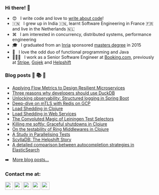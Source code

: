 ### Hi there! 👋

- 😍 &nbsp; I write code and love to [write about code](https://mourjo.me/blog)!
- 🇮🇳 &nbsp;  I grew up in India 🇮🇳, learnt Software Engineering in France 🇫🇷 and live in the Netherlands 🇳🇱
- ⌘ &nbsp;  I am interested in concurrency, distributed systems, performance engineering
- 🎓 &nbsp;  I graduated from an [Inria](https://www.inria.fr/en/centre-inria-sophia-antipolis-mediterranee) sponsored [masters degree](http://unice.fr/en) in 2015 
- 🤗 &nbsp;  I love the odd duo of functional programming and Java
- 👨🏻‍💻  &nbsp;  I work as a Senior Software Engineer at [Booking.com](https://blog.booking.com/), previously at [Stripe](https://stripe.com), [Gojek](https://www.gojek.io) and [Helpshift](https://www.helpshift.com/) 

### Blog posts 📗 📚 📖

<!-- BLOG-POST-LIST:START -->
- [​​Applying Flow Metrics to Design Resilient Microservices](https://www.infoq.com/articles/flow-metrics-microservices/)
- [Three reasons why developers should use DuckDB](https://mourjo.medium.com/three-reasons-why-developers-should-use-duckdb-0884c8e9f02a?source=rss-c69a7b7ed0c5------2)
- [Unlocking observability: Structured logging in Spring Boot](https://medium.com/booking-com-development/unlocking-observability-structured-logging-in-spring-boot-c81dbabfb9e7?source=rss-c69a7b7ed0c5------2)
- [Deep-dive on mTLS with Redis on GCP](https://mourjo.medium.com/building-a-secure-web-chat-with-redis-mtls-and-gcp-e52007ba362d?source=rss-c69a7b7ed0c5------2)
- [Load Shedding in Clojure](https://medium.com/helpshift-engineering/load-shedding-in-clojure-d4857ce11588?source=rss-c69a7b7ed0c5------2)
- [Load Shedding in Web Services](https://medium.com/helpshift-engineering/load-shedding-in-web-services-9fa8cfa1ffe4?source=rss-c69a7b7ed0c5------2)
- [The Convoluted Magic of Leiningen Test Selectors](https://medium.com/helpshift-engineering/the-convoluted-magic-of-leiningen-test-selectors-2eb6c452dfcf?source=rss-c69a7b7ed0c5------2)
- [Killing me softly: Graceful shutdowns in Clojure](https://medium.com/helpshift-engineering/achieving-graceful-restarts-of-clojure-services-b3a3b9c1d60d?source=rss-c69a7b7ed0c5------2)
- [On the testability of Ring Middlewares in Clojure](https://medium.com/helpshift-engineering/on-the-testability-of-ring-middlewares-in-clojure-6795eae60f2a?source=rss-c69a7b7ed0c5------2)
- [A Study in Parallelising Tests](https://medium.com/helpshift-engineering/a-study-in-parallelising-tests-b5253817beae?source=rss-c69a7b7ed0c5------2)
- [ScyllaDB: The Helpshift Story](https://medium.com/helpshift-engineering/scylladb-the-helpshift-story-3d332bf80ce2?source=rss-c69a7b7ed0c5------2)
- [A detailed comparison between autocompletion strategies in ElasticSearch](https://mourjo.medium.com/a-detailed-comparison-between-autocompletion-strategies-in-elasticsearch-66cb9e9c62c4)
<!-- BLOG-POST-LIST:END -->

➡️ &nbsp; [More blog posts...](http://mourjo.me/blog)

### Contact me at:

[<img width="26px" src="https://img.icons8.com/wired/64/000000/medium-new.png"/>](https://mourjo.medium.com) [<img width="26px" src="https://img.icons8.com/fluent/48/000000/github.png"/>](https://github.com/mourjo) [<img width="26px" src="https://img.icons8.com/fluent/48/000000/twitter.png"/>](https://twitter.com/mourjo_sen) [<img width="26px" src="https://img.icons8.com/color/48/000000/linkedin.png"/>](http://in.linkedin.com/in/mourjo) [<img width="26px" src="https://img.icons8.com/ios-filled/50/000000/mobile-email.png"/>](mailto:hello@mourjo.me)
